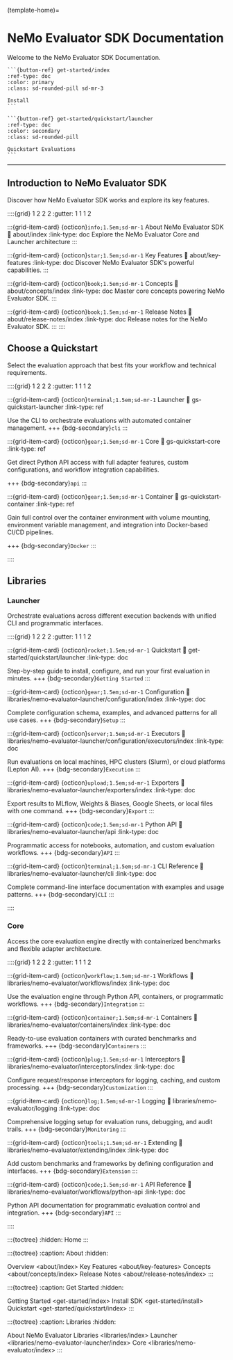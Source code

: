 (template-home)=

# NeMo Evaluator SDK Documentation

Welcome to the NeMo Evaluator SDK Documentation.

````{div} sd-d-flex-row
```{button-ref} get-started/index
:ref-type: doc
:color: primary
:class: sd-rounded-pill sd-mr-3

Install
```

```{button-ref} get-started/quickstart/launcher
:ref-type: doc
:color: secondary
:class: sd-rounded-pill

Quickstart Evaluations
```
````

---

## Introduction to NeMo Evaluator SDK

Discover how NeMo Evaluator SDK works and explore its key features.

::::{grid} 1 2 2 2
:gutter: 1 1 1 2

:::{grid-item-card} {octicon}`info;1.5em;sd-mr-1` About NeMo Evaluator SDK
:link: about/index
:link-type: doc
Explore the NeMo Evaluator Core and Launcher architecture
:::

:::{grid-item-card} {octicon}`star;1.5em;sd-mr-1` Key Features
:link: about/key-features
:link-type: doc
Discover NeMo Evaluator SDK's powerful capabilities.
:::

:::{grid-item-card} {octicon}`book;1.5em;sd-mr-1` Concepts
:link: about/concepts/index
:link-type: doc
Master core concepts powering NeMo Evaluator SDK.
:::

:::{grid-item-card} {octicon}`book;1.5em;sd-mr-1` Release Notes
:link: about/release-notes/index
:link-type: doc
Release notes for the NeMo Evaluator SDK.
:::
::::

## Choose a Quickstart

Select the evaluation approach that best fits your workflow and technical requirements.

::::{grid} 1 2 2 2
:gutter: 1 1 1 2

:::{grid-item-card} {octicon}`terminal;1.5em;sd-mr-1` Launcher
:link: gs-quickstart-launcher
:link-type: ref

Use the CLI to orchestrate evaluations with automated container management.
+++
{bdg-secondary}`cli`
:::

:::{grid-item-card} {octicon}`gear;1.5em;sd-mr-1` Core
:link: gs-quickstart-core
:link-type: ref

Get direct Python API access with full adapter features, custom configurations, and workflow integration capabilities.

+++
{bdg-secondary}`api`
:::

:::{grid-item-card} {octicon}`gear;1.5em;sd-mr-1` Container
:link: gs-quickstart-container
:link-type: ref

Gain full control over the container environment with volume mounting, environment variable management, and integration into Docker-based CI/CD pipelines.

+++
{bdg-secondary}`Docker`
:::

::::

<!-- ## Evaluation Workflows

Explore different evaluation methodologies tailored to specific model capabilities and use cases.

::::{grid} 1 2 2 2
:gutter: 1 1 1 2

:::{grid-item-card} {octicon}`pencil;1.5em;sd-mr-1` Text Generation
:link: text-gen
:link-type: ref
Evaluate models through natural language generation for academic benchmarks, reasoning tasks, and general knowledge assessment.

:::

:::{grid-item-card} {octicon}`graph;1.5em;sd-mr-1` Log-Probability
:link: log-probability
:link-type: ref
Assess model confidence and uncertainty using log-probabilities for multiple-choice scenarios without text generation.

:::

:::{grid-item-card} {octicon}`code;1.5em;sd-mr-1` Code Generation
:link: code-generation
:link-type: ref
Evaluate programming capabilities through code generation, completion, and Algorithmic Problem Solving.

:::

:::{grid-item-card} {octicon}`shield;1.5em;sd-mr-1` Safety & Security
:link: safety-security
:link-type: ref
Test AI safety, alignment, and security vulnerabilities using specialized safety harnesses and probing techniques.

:::

:::{grid-item-card} {octicon}`tools;1.5em;sd-mr-1` Function Calling
:link: function-calling
:link-type: ref
Assess tool use capabilities, API calling accuracy, and structured output generation for agent-like behaviors.

:::

:::: -->

<!-- ## Model Deployment

Choose your deployment strategy based on your infrastructure needs and operational preferences.

::::{grid} 1 2 2 2
:gutter: 1 1 1 2

:::{grid-item-card} {octicon}`rocket;1.5em;sd-mr-1` Launcher-Orchestrated
:link: launcher-orchestrated-deployment
:link-type: ref
Let the launcher handle model deployment and evaluation orchestration automatically. Recommended for most users.
:::

:::{grid-item-card} {octicon}`server;1.5em;sd-mr-1` Bring-Your-Own-Endpoint
:link: bring-your-own-endpoint
:link-type: ref
Deploy and manage model serving yourself, then point NeMo Evaluator to your endpoint for full infrastructure control.
:::

:::: -->

<!-- ### Evaluation Adapters

Customize model behavior during evaluation with interceptors for preprocessing, post-processing, and response modification.

::::{grid} 1 2 2 2
:gutter: 1 1 1 2

:::{grid-item-card} Usage
:link: adapters-usage
:link-type: ref
Learn how to enable adapters and pass `AdapterConfig` to `evaluate`.
:::

:::{grid-item-card} Reasoning Cleanup
:link: adapters-recipe-reasoning
:link-type: ref
Strip intermediate reasoning tokens before scoring.
:::

:::{grid-item-card} Custom System Prompt (Chat)
:link: adapters-recipe-system-prompt
:link-type: ref
Enforce a standard system prompt for chat endpoints.
:::

:::{grid-item-card} Request Parameter Modification
:link: adapters-recipe-response-shaping
:link-type: ref
Standardize request parameters across endpoint providers.
:::

:::{grid-item-card} Logging Caps
:link: adapters-recipe-logging
:link-type: ref
Control logging volume for requests and responses.
:::

:::{grid-item-card} Configuration
:link: adapters-configuration
:link-type: ref
View available `AdapterConfig` options and defaults.
:::

:::: -->

## Libraries

### Launcher

Orchestrate evaluations across different execution backends with unified CLI and programmatic interfaces.

::::{grid} 1 2 2 2
:gutter: 1 1 1 2

:::{grid-item-card} {octicon}`rocket;1.5em;sd-mr-1` Quickstart
:link: get-started/quickstart/launcher
:link-type: doc

Step-by-step guide to install, configure, and run your first evaluation in minutes.
+++
{bdg-secondary}`Getting Started`
:::

:::{grid-item-card} {octicon}`gear;1.5em;sd-mr-1` Configuration
:link: libraries/nemo-evaluator-launcher/configuration/index
:link-type: doc

Complete configuration schema, examples, and advanced patterns for all use cases.
+++
{bdg-secondary}`Setup`
:::

:::{grid-item-card} {octicon}`server;1.5em;sd-mr-1` Executors
:link: libraries/nemo-evaluator-launcher/configuration/executors/index
:link-type: doc

Run evaluations on local machines, HPC clusters (Slurm), or cloud platforms (Lepton AI).
+++
{bdg-secondary}`Execution`
:::

:::{grid-item-card} {octicon}`upload;1.5em;sd-mr-1` Exporters
:link: libraries/nemo-evaluator-launcher/exporters/index
:link-type: doc

Export results to MLflow, Weights & Biases, Google Sheets, or local files with one command.
+++
{bdg-secondary}`Export`
:::

:::{grid-item-card} {octicon}`code;1.5em;sd-mr-1` Python API
:link: libraries/nemo-evaluator-launcher/api
:link-type: doc

Programmatic access for notebooks, automation, and custom evaluation workflows.
+++
{bdg-secondary}`API`
:::

:::{grid-item-card} {octicon}`terminal;1.5em;sd-mr-1` CLI Reference
:link: libraries/nemo-evaluator-launcher/cli
:link-type: doc

Complete command-line interface documentation with examples and usage patterns.
+++
{bdg-secondary}`CLI`
:::

::::

### Core

Access the core evaluation engine directly with containerized benchmarks and flexible adapter architecture.

::::{grid} 1 2 2 2
:gutter: 1 1 1 2

:::{grid-item-card} {octicon}`workflow;1.5em;sd-mr-1` Workflows
:link: libraries/nemo-evaluator/workflows/index
:link-type: doc

Use the evaluation engine through Python API, containers, or programmatic workflows.
+++
{bdg-secondary}`Integration`
:::

:::{grid-item-card} {octicon}`container;1.5em;sd-mr-1` Containers
:link: libraries/nemo-evaluator/containers/index
:link-type: doc

Ready-to-use evaluation containers with curated benchmarks and frameworks.
+++
{bdg-secondary}`Containers`
:::

:::{grid-item-card} {octicon}`plug;1.5em;sd-mr-1` Interceptors
:link: libraries/nemo-evaluator/interceptors/index
:link-type: doc

Configure request/response interceptors for logging, caching, and custom processing.
+++
{bdg-secondary}`Customization`
:::

:::{grid-item-card} {octicon}`log;1.5em;sd-mr-1` Logging
:link: libraries/nemo-evaluator/logging
:link-type: doc

Comprehensive logging setup for evaluation runs, debugging, and audit trails.
+++
{bdg-secondary}`Monitoring`
:::

:::{grid-item-card} {octicon}`tools;1.5em;sd-mr-1` Extending
:link: libraries/nemo-evaluator/extending/index
:link-type: doc

Add custom benchmarks and frameworks by defining configuration and interfaces.
+++
{bdg-secondary}`Extension`
:::

:::{grid-item-card} {octicon}`code;1.5em;sd-mr-1` API Reference
:link: libraries/nemo-evaluator/workflows/python-api
:link-type: doc

Python API documentation for programmatic evaluation control and integration.
+++
{bdg-secondary}`API`
:::

::::

:::{toctree}
:hidden:
Home <self>
:::

:::{toctree}
:caption: About
:hidden:

Overview <about/index>
Key Features <about/key-features>
Concepts <about/concepts/index>
Release Notes <about/release-notes/index>
:::

:::{toctree}
:caption: Get Started
:hidden:

Getting Started <get-started/index>
Install SDK <get-started/install>
Quickstart <get-started/quickstart/index>
:::

<!-- :::{toctree}
:caption: Tutorials
:hidden:

About Tutorials <tutorials/index>
::: -->

<!-- :::{toctree}
:caption: Evaluation
:hidden:

About Model Evaluation <evaluation/index>
Run Evals <evaluation/run-evals/index>
Custom Task Configuration <evaluation/custom-tasks>
Benchmark Catalog <evaluation/benchmarks>
::: -->

<!-- :::{toctree}
:caption: NeMo Framework
:hidden:

About NeMo Framework <nemo-fw/index>
::: -->

<!-- :::{toctree}
:caption: Model Deployment
:hidden:

About Model Deployment <deployment/index>
Launcher-Orchestrated <deployment/launcher-orchestrated/index>
Bring-Your-Own-Endpoint <deployment/bring-your-own-endpoint/index>
Evaluation Adapters <deployment/adapters/index>
::: -->

:::{toctree}
:caption: Libraries
:hidden:

About NeMo Evaluator Libraries <libraries/index>
Launcher <libraries/nemo-evaluator-launcher/index>
Core <libraries/nemo-evaluator/index>
:::

<!-- :::{toctree}
:caption: Troubleshooting
:hidden:

About Troubleshooting <troubleshooting/index>
Setup & Installation <troubleshooting/setup-issues/index>
Runtime & Execution <troubleshooting/runtime-issues/index>
::: -->

<!-- :::{toctree}
:caption: References
:hidden:

About References <references/index>
Eval Parameters <evaluation/parameters>
Eval Utils <references/evaluation-utils>
API Documentation <apidocs/index.rst>
::: -->

